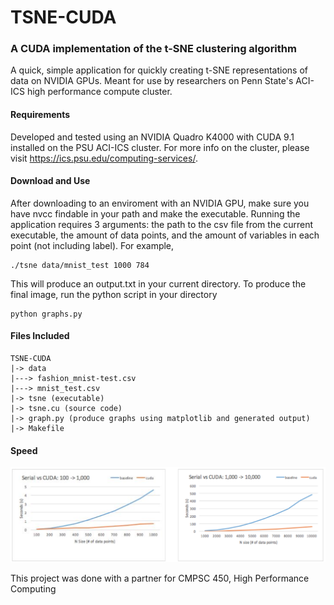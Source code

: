 # TSNE-CUDA
### A CUDA implementation of the t-SNE clustering algorithm

A quick, simple application for quickly creating t-SNE representations of data on NVIDIA GPUs. Meant for use by researchers on Penn State's ACI-ICS high performance compute cluster.

#### Requirements

Developed and tested using an NVIDIA Quadro K4000 with CUDA 9.1 installed on the PSU ACI-ICS cluster. For more info on the cluster, please visit https://ics.psu.edu/computing-services/.

#### Download and Use

After downloading to an enviroment with an NVIDIA GPU, make sure you have nvcc findable in your path and make the executable. Running the application requires 3 arguments: the path to the csv file from the current executable, the amount of data points, and the amount of variables in each point (not including label). For example,

```
./tsne data/mnist_test 1000 784
```

This will produce an output.txt in your current directory. To produce the final image, run the python script in your directory

```
python graphs.py
```

#### Files Included
```
TSNE-CUDA
|-> data
|---> fashion_mnist-test.csv 
|---> mnist_test.csv
|-> tsne (executable)
|-> tsne.cu (source code)
|-> graph.py (produce graphs using matplotlib and generated output)
|-> Makefile 
```

#### Speed

![alt text][tests]

This project was done with a partner for CMPSC 450, High Performance Computing

[tests]: /tests.png "test pics"
